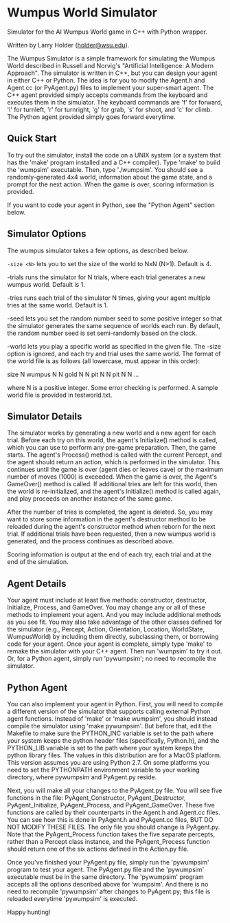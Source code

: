 # Wumpus World Simulator

Simulator for the AI Wumpus World game in C++ with Python wrapper.

Written by Larry Holder (holder@wsu.edu).

The Wumpus Simulator is a simple framework for simulating the Wumpus World
described in Russell and Norvig's "Artificial Intelligence: A Modern
Approach". The simulator is written in C++, but you can design your agent in
either C++ or Python. The idea is for you to modify the Agent.h and Agent.cc
(or PyAgent.py) files to implement your super-smart agent. The C++ agent
provided simply accepts commands from the keyboard and executes them in the
simulator.  The keyboard commands are 'f' for forward, 'l' for turnleft, 'r'
for turnright, 'g' for grab, 's' for shoot, and 'c' for climb. The Python agent
provided simply goes forward everytime.

## Quick Start

To try out the simulator, install the code on a UNIX system (or a system that
has the 'make' program installed and a C++ compiler). Type 'make' to build the
'wumpsim' executable. Then, type './wumpsim'. You should see a
randomly-generated 4x4 world, information about the game state, and a prompt
for the next action. When the game is over, scoring information is provided.

If you want to code your agent in Python, see the "Python Agent" section below.

Simulator Options
-----------------

The wumpus simulator takes a few options, as described below.

`-size <N>` lets you to set the size of the world to NxN (N>1). Default is 4.

-trials <N> runs the simulator for N trials, where each trial generates a new
wumpus world. Default is 1.

-tries <N> runs each trial of the simulator N times, giving your agent multiple
tries at the same world. Default is 1.

-seed <N> lets you set the random number seed to some positive integer so that
the simulator generates the same sequence of worlds each run. By default, the
random number seed is set semi-randomly based on the clock.

-world <file> lets you play a specific world as specified in the given file.
The -size option is ignored, and each try and trial uses the same world. The
format of the world file is as follows (all lowercase, must appear in this
order):

size N
wumpus N N
gold N N
pit N N
pit N N
...

where N is a positive integer. Some error checking is performed. A sample
world file is provided in testworld.txt.

Simulator Details
-----------------

The simulator works by generating a new world and a new agent for each trial.
Before each try on this world, the agent's Initialize() method is called, which
you can use to perform any pre-game preparation. Then, the game starts.  The
agent's Process() method is called with the current Percept, and the agent
should return an action, which is performed in the simulator. This continues
until the game is over (agent dies or leaves cave) or the maximum number of
moves (1000) is exceeded. When the game is over, the Agent's GameOver() method
is called. If additional tries are left for this world, then the world is
re-initialized, and the agent's Initialize() method is called again, and play
proceeds on another instance of the same game.

After the number of tries is completed, the agent is deleted. So, you may want
to store some information in the agent's destructor method to be reloaded
during the agent's constructor method when reborn for the next trial. If
additional trials have been requested, then a new wumpus world is generated,
and the process continues as described above.

Scoring information is output at the end of each try, each trial and at the end
of the simulation.

Agent Details
-------------

Your agent must include at least five methods: constructor, destructor,
Initialize, Process, and GameOver. You may change any or all of these methods
to implement your agent. And you may include additional methods as you see fit.
You may also take advantage of the other classes defined for the simulator
(e.g., Percept, Action, Orientation, Location, WorldState, WumpusWorld) by
including them directly, subclassing them, or borrowing code for your agent.
Once your agent is complete, simply type 'make' to remake the simulator with
your C++ agent. Then run 'wumpsim' to try it out. Or, for a Python agent,
simply run 'pywumpsim'; no need to recompile the simulator.

Python Agent
------------

You can also implement your agent in Python. First, you will need to compile a
different version of the simulator that supports calling external Python agent
functions. Instead of 'make' or 'make wumpsim', you should instead compile the
simulator using 'make pywumpsim'. But before that, edit the Makefile to make
sure the PYTHON_INC variable is set to the path where your system keeps the
python header files (specifically, Python.h), and the PYTHON_LIB variable is
set to the path where your system keeps the python library files. The values in
this distribution are for a MacOS platform. This version assumes you are using
Python 2.7. On some platforms you need to set the PYTHONPATH environment
variable to your working directory, where pywumpsim and PyAgent.py reside.

Next, you will make all your changes to the PyAgent.py file. You will see five
functions in the file: PyAgent_Constructor, PyAgent_Destructor,
PyAgent_Initialize, PyAgent_Process, and PyAgent_GameOver. These five functions
are called by their counterparts in the Agent.h and Agent.cc files.  You can
see how this is done in PyAgent.h and PyAgent.cc files, BUT DO NOT MODIFY THESE
FILES. The only file you should change is PyAgent.py. Note that the
PyAgent_Process function takes the five separate percepts, rather than a
Percept class instance, and the PyAgent_Process function should return one of
the six actions defined in the Action.py file.

Once you've finished your PyAgent.py file, simply run the 'pywumpsim' program
to test your agent. The PyAgent.py file and the 'pywumpsim' executable must be
in the same directory. The 'pywumpsim' program accepts all the options
described above for 'wumpsim'. And there is no need to recompile 'pywumpsim'
after changes to PyAgent.py; this file is reloaded everytime 'pywumpsim' is
executed.

Happy hunting!
